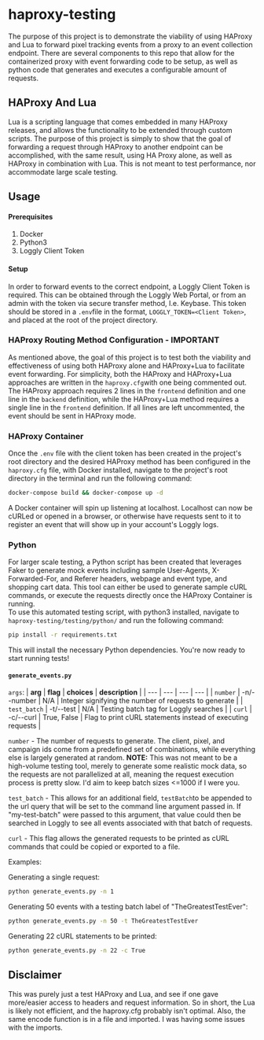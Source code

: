 # haproxy-testing
The purpose of this project is to demonstrate the viability of using HAProxy and Lua to forward pixel tracking events from a proxy to an event collection endpoint.  There are several components to this repo that allow for the containerized proxy with event forwarding code to be setup, as well as python code that generates and executes a configurable amount of requests.

## HAProxy And Lua
Lua is a scripting language that comes embedded in many HAProxy releases, and allows the functionality to be extended through custom scripts.  The purpose of this project is simply to show that the goal of forwarding a request through HAProxy to another endpoint can be accomplished, with the same result, using HA Proxy alone, as well as HAProxy in combination with Lua.  This is not meant to test performance, nor accommodate large scale testing.

## Usage
#### Prerequisites
1. Docker
2. Python3
3. Loggly Client Token
#### Setup
In order to forward events to the correct endpoint, a Loggly Client Token is required.  This can be obtained through the Loggly Web Portal, or from an admin with the token via secure transfer method, I.e. Keybase.  This token should be stored in a `.env`file in the format, `LOGGLY_TOKEN=<Client Token>`, and placed at the root of the project directory.

### HAProxy Routing Method Configuration - IMPORTANT
As mentioned above, the goal of this project is to test both the viability and effectiveness of using both HAProxy alone and HAProxy+Lua to facilitate event forwarding.  For simplicity, both the HAProxy and HAProxy+Lua approaches are written in the `haproxy.cfg`with one being commented out.  The HAProxy approach requires 2 lines in the `frontend` definition and one line in the `backend` definition, while the HAProxy+Lua method requires a single line in the `frontend` definition.  If all lines are left uncommented, the event should be sent in HAProxy mode.

### HAProxy Container
Once the `.env` file with the client token has been created in the project's root directory and the desired HAProxy method has been configured in the `haproxy.cfg` file, with Docker installed, navigate to the project's root directory in the terminal and run the following command:
```bash
docker-compose build && docker-compose up -d
```
A Docker container will spin up listening at localhost.  Localhost can now be cURLed or opened in a browser, or otherwise have requests sent to it to register an event that will show up in your account's Loggly logs.



### Python
For larger scale testing, a Python script has been created that leverages Faker to generate mock events including sample User-Agents, X-Forwarded-For, and Referer headers, webpage and event type, and shopping cart data.  This tool can either be used to generate sample cURL commands, or execute the requests directly once the HAProxy Container is running. <br>
To use this automated testing script, with python3 installed, navigate to `haproxy-testing/testing/python/` and run the following command:
```bash
pip install -r requirements.txt
```
This will install the necessary Python dependencies.  You're now ready to start running tests! <br>
#### `generate_events.py`
`args`:
| **arg** | **flag** | **choices** | **description** |
| --- | --- | --- | --- |
| `number` | -n/--number | N/A | Integer signifying the number of requests to generate |
| `test_batch` | -t/--test | N/A | Testing batch tag for Loggly searches |
| `curl` | -c/--curl | True, False | Flag to print cURL statements instead of executing requests |

`number` - The number of requests to generate.  The client, pixel, and campaign ids come from a predefined set of combinations, while everything else is largely generated at random.  **NOTE:** This was not meant to be a high-volume testing tool, merely to generate some realistic mock data, so the requests are not parallelized at all, meaning the request execution process is pretty slow.  I'd aim to keep batch sizes <=1000 if I were you. <br>

`test_batch` - This allows for an additional field, `testBatch`to be appended to the url query that will be set to the command line argument passed in.  If "my-test-batch" were passed to this argument, that value could then be searched in Loggly to see all events associated with that batch of requests. <br>

`curl` - This flag allows the generated requests to be printed as cURL commands that could be copied or exported to a file. <br>

Examples:

Generating a single request:
```bash
python generate_events.py -n 1
```

Generating 50 events with a testing batch label of "TheGreatestTestEver":
```bash
python generate_events.py -n 50 -t TheGreatestTestEver
```

Generating 22 cURL statements to be printed:
```bash
python generate_events.py -n 22 -c True
```


## Disclaimer
This was purely just a test HAProxy and Lua, and see if one gave more/easier access to headers and request information.  So in short, the Lua is likely not efficient, and the haproxy.cfg probably isn't optimal.  Also, the same encode function is in a file and imported.  I was having some issues with the imports.
